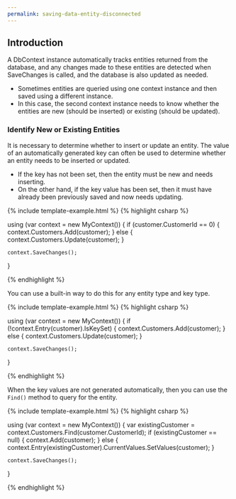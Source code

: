 ```yaml
---
permalink: saving-data-entity-disconnected
---
```


## Introduction

A DbContext instance automatically tracks entities returned from the database, and any changes made to these entities are detected when SaveChanges is called, and the database is also updated as needed.

 - Sometimes entities are queried using one context instance and then saved using a different instance. 
 - In this case, the second context instance needs to know whether the entities are new (should be inserted) or existing (should be updated).

### Identify New or Existing Entities

It is necessary to determine whether to insert or update an entity. The value of an automatically generated key can often be used to determine whether an entity needs to be inserted or updated.

 - If the key has not been set, then the entity must be new and needs inserting. 
 - On the other hand, if the key value has been set, then it must have already been previously saved and now needs updating. 

{% include template-example.html %} 
{% highlight csharp %}

using (var context = new MyContext())
{
    if (customer.CustomerId == 0)
    {
        context.Customers.Add(customer);
    }
    else
    {
        context.Customers.Update(customer);
    }

    context.SaveChanges();
}

{% endhighlight %}

You can use a built-in way to do this for any entity type and key type.

{% include template-example.html %} 
{% highlight csharp %}

using (var context = new MyContext())
{
    if (!context.Entry(customer).IsKeySet)
    {
        context.Customers.Add(customer);
    }
    else
    {
        context.Customers.Update(customer);
    }

    context.SaveChanges();
}

{% endhighlight %}

When the key values are not generated automatically, then you can use the `Find()` method to query for the entity.

{% include template-example.html %} 
{% highlight csharp %}

using (var context = new MyContext())
{
    var existingCustomer = context.Customers.Find(customer.CustomerId);
    if (existingCustomer == null)
    {
        context.Add(customer);
    }
    else
    {
        context.Entry(existingCustomer).CurrentValues.SetValues(customer);
    }

    context.SaveChanges();
}

{% endhighlight %}